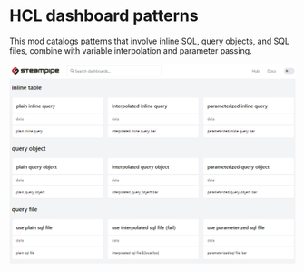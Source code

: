 # HCL dashboard patterns

This mod catalogs patterns that involve inline SQL, query objects, and SQL files, combine with variable interpolation and parameter passing.

![](./hcl-dashboard-patterns.png)